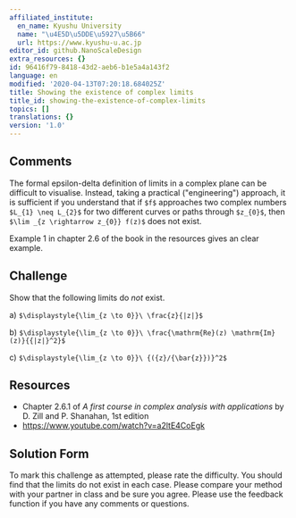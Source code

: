 ```yaml
---
affiliated_institute:
  en_name: Kyushu University
  name: "\u4E5D\u5DDE\u5927\u5B66"
  url: https://www.kyushu-u.ac.jp
editor_id: github.NanoScaleDesign
extra_resources: {}
id: 96416f79-8418-43d2-aeb6-b1e5a4a143f2
language: en
modified: '2020-04-13T07:20:18.684025Z'
title: Showing the existence of complex limits
title_id: showing-the-existence-of-complex-limits
topics: []
translations: {}
version: '1.0'
---
```


## Comments

The formal epsilon-delta definition of limits in a complex plane can be difficult to visualise. Instead, taking a practical ("engineering") approach, it is sufficient if you understand that if `$f$` approaches two complex numbers `$L_{1} \neq L_{2}$` for two different curves or paths through `$z_{0}$`, then `$\lim _{z \rightarrow z_{0}} f(z)$` does not exist.

Example 1 in chapter 2.6 of the book in the resources gives an clear example.

## Challenge
Show that the following limits do *not* exist.

a) `$\displaystyle{\lim_{z \to 0}}\ \frac{z}{|z|}$` 
    
b) `$\displaystyle{\lim_{z \to 0}}\ \frac{\mathrm{Re}(z) \mathrm{Im}(z)}{{|z|}^2}$` 
    
c) `$\displaystyle{\lim_{z \to 0}}\ {({z}/{\bar{z}})}^2$` 


## Resources
- Chapter 2.6.1 of *A first course in complex analysis with applications* by D. Zill and P. Shanahan, 1st edition
- https://www.youtube.com/watch?v=a2ltE4CoEgk


## Solution Form
To mark this challenge as attempted, please rate the difficulty.
You should find that the limits do not exist in each case.
Please compare your method with your partner in class and be sure you agree.
Please use the feedback function if you have any comments or questions.

